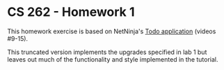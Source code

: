 # CS 262 - Homework 1

This homework exercise is based on NetNinja's [Todo application](https://www.youtube.com/playlist?list=PL4cUxeGkcC9ixPU-QkScoRBVxtPPzVjrQ) (videos #9-15).

This truncated version implements the upgrades specified in lab 1 but leaves out much of the functionality and style implemented in the tutorial.
